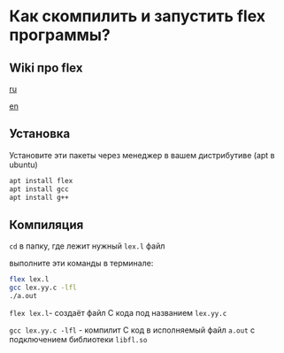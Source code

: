 # Как скомпилить и запустить flex программы?

## Wiki про flex

[ru](https://ru.wikipedia.org/wiki/Flex_(%D0%B3%D0%B5%D0%BD%D0%B5%D1%80%D0%B0%D1%82%D0%BE%D1%80_%D0%BB%D0%B5%D0%BA%D1%81%D0%B8%D1%87%D0%B5%D1%81%D0%BA%D0%B8%D1%85_%D0%B0%D0%BD%D0%B0%D0%BB%D0%B8%D0%B7%D0%B0%D1%82%D0%BE%D1%80%D0%BE%D0%B2))

[en](https://en.wikipedia.org/wiki/Flex_(lexical_analyser_generator))

## Установка

Установите эти пакеты через менеджер в вашем дистрибутиве (apt в ubuntu)

```bash
apt install flex
apt install gcc
apt install g++
```

## Компиляция

`cd` в папку, где лежит нужный `lex.l` файл

выполните эти команды в терминале:
```bash
flex lex.l
gcc lex.yy.c -lfl
./a.out
```

`flex lex.l`- создаёт файл C кода под названием `lex.yy.c`

`gcc lex.yy.c -lfl` - компилит C код в исполняемый файл `a.out` с подключением библиотеки `libfl.so`
